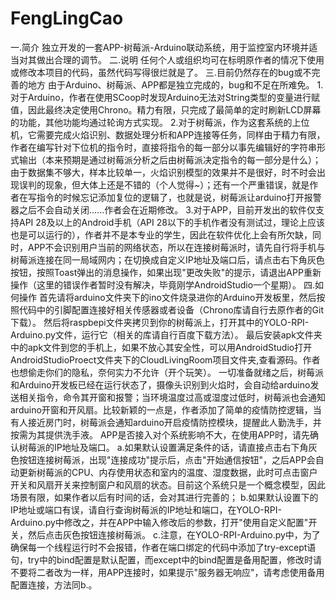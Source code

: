 # FengLingCao
一.简介
独立开发的一套APP-树莓派-Arduino联动系统，用于监控室内环境并适当对其做出合理的调节。
二.说明
任何个人或组织均可在标明原作者的情况下使用或修改本项目的代码，虽然代码写得很烂就是了。
三.目前仍然存在的bug或不完善的地方
由于Arduino、树莓派、APP都是独立完成的，bug和不足在所难免。
1.对于Arduino，作者在使用SCoop时发现Arduino无法对String类型的变量进行赋值，因此最终决定使用Chrono。精力有限，只完成了最简单的定时刷新LCD屏幕的功能，其他功能均通过轮询方式实现。
2.对于树莓派，作为这套系统的上位机，它需要完成火焰识别、数据处理分析和APP连接等任务，同样由于精力有限，作者在编写针对下位机的指令时，直接将指令的每一部分以事先编辑好的字符串形式输出（本来预期是通过树莓派分析之后由树莓派决定指令的每一部分是什么）；由于数据集不够大，样本比较单一，火焰识别模型的效果并不是很好，时不时会出现误判的现象，但大体上还是不错的（个人觉得~）；还有一个严重错误，就是作者在写指令的时候忘记添加复位的逻辑了，也就是说，树莓派让arduino打开报警器之后不会自动关闭......作者会在近期修改。
3.对于APP，目前开发出的软件仅支持API 28及以上的Android手机（API 28以下的手机作者没有测试过，理论上应该也是可以运行的），作者并不是本专业的学生，因此在软件优化上会有所欠缺，同时，APP不会识别用户当前的网络状态，所以在连接树莓派时，请先自行将手机与树莓派连接在同一局域网内；在切换成自定义IP地址及端口后，请点击右下角灰色按钮，按照Toast弹出的消息操作，如果出现"更改失败"的提示，请退出APP重新操作（这里的错误作者暂时没有解决，毕竟刚学AndroidStudio一个星期）。
四.如何操作
首先请将arduino文件夹下的ino文件烧录进你的Arduino开发板里，然后按照代码中的引脚配置连接好相关传感器或者设备（Chrono库请自行去原作者的Git下载）。
然后将raspbepi文件夹拷贝到你的树莓派上，打开其中的YOLO-RPI-Arduino.py文件，运行它（相关的库请自行百度下载方法）。
最后安装apk文件夹中的apk文件到您的手机上，如果不放心其安全性，可以用AndroidStudio打开AndroidStudioProect文件夹下的CloudLivingRoom项目文件夹,查看源码。作者也想偷走你们的隐私，奈何实力不允许（开个玩笑）。
一切准备就绪之后，树莓派和Arduino开发板已经在运行状态了，摄像头识别到火焰时，会自动给arduino发送相关指令，命令其开窗和报警；当环境温度过高或湿度过低时，树莓派也会通知arduino开窗和开风扇。比较新颖的一点是，作者添加了简单的疫情防控逻辑，当有人接近房门时，树莓派会通知arduino开启疫情防控模块，提醒此人勤洗手，并按需为其提供洗手液。
APP是否接入对个系统影响不大，在使用APP时，请先确认树莓派的IP地址及端口。
a.如果默认设置满足条件的话，请直接点击右下角灰色按钮连接树莓派，出现"连接成功"提示后，点击"开始通信按钮"，之后APP会自动更新树莓派的CPU、内存使用状态和室内的温度、湿度数据，此时可点击窗户开关和风扇开关来控制窗户和风扇的状态。目前这个系统只是一个概念模型，因此场景有限，如果作者以后有时间的话，会对其进行完善的；
b.如果默认设置下的IP地址或端口有误，请自行查询树莓派的IP地址和端口，在YOLO-RPI-Arduino.py中修改之，并在APP中输入修改后的参数，打开"使用自定义配置"开关，然后点击灰色按钮连接树莓派。
c.注意，在YOLO-RPI-Arduino.py中，为了确保每一个线程运行时不会报错，作者在端口绑定的代码中添加了try-except语句，try中的bind配置是默认配置，而except中的bind配置是备用配置，修改时请不要将二者改为一样，用APP连接时，如果提示"服务器无响应"，请考虑使用备用配置连接，方法同b.。
